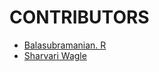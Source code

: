 # CONTRIBUTORS

* [Balasubramanian. R](https://github.com/Cyberkid2311)
* [Sharvari Wagle](https://github.com/Sharvari13)
